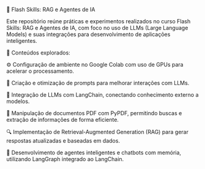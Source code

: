 🚀 Flash Skills: RAG e Agentes de IA

Este repositório reúne práticas e experimentos realizados no curso Flash Skills: RAG e Agentes de IA, com foco no uso de LLMs (Large Language Models) e suas integrações para desenvolvimento de aplicações inteligentes.

📌 Conteúdos explorados:

⚙️ Configuração de ambiente no Google Colab com uso de GPUs para acelerar o processamento.

📝 Criação e otimização de prompts para melhorar interações com LLMs.

🔗 Integração de LLMs com LangChain, conectando conhecimento externo a modelos.

📄 Manipulação de documentos PDF com PyPDF, permitindo buscas e extração de informações de forma eficiente.

🔍 Implementação de Retrieval-Augmented Generation (RAG) para gerar respostas atualizadas e baseadas em dados.

🤖 Desenvolvimento de agentes inteligentes e chatbots com memória, utilizando LangGraph integrado ao LangChain.
